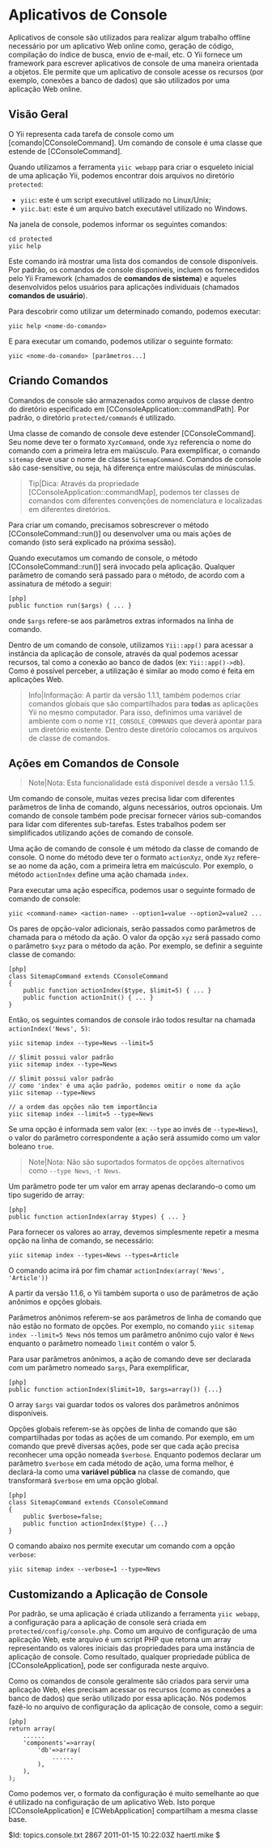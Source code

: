 Aplicativos de Console
====================

Aplicativos de console são utilizados para realizar algum trabalho offline necessário
por um aplicativo Web online como, geração de código, compilação do índice de busca,
envio de e-mail, etc. O Yii fornece um framework para escrever aplicativos de console
de uma maneira orientada a objetos. Ele permite que um aplicativo de console acesse os
recursos (por exemplo, conexões a banco de dados) que são utilizados por uma aplicação
Web online.


Visão Geral
--------

O Yii representa cada tarefa de console como um [comando|CConsoleCommand].
Um comando de console é uma classe que estende de [CConsoleCommand].

Quando utilizamos a ferramenta `yiic webapp` para criar o esqueleto inicial de uma
aplicação Yii, podemos encontrar dois arquivos no diretório `protected`:

* `yiic`: este é um script executável utilizado no Linux/Unix;
* `yiic.bat`: este é um arquivo batch executável utilizado no Windows.

Na janela de console, podemos informar os seguintes comandos:

~~~
cd protected
yiic help
~~~

Este comando irá mostrar uma lista dos comandos de console disponíveis. Por padrão,
os comandos de console disponíveis, incluem os fornecedidos pelo Yii Framework
(chamados de **comandos de sistema**) e aqueles desenvolvidos pelos usuários para
aplicações individuais (chamados **comandos de usuário**).

Para descobrir como utilizar um determinado comando, podemos executar:

~~~
yiic help <nome-do-comando>
~~~

E para executar um comando, podemos utilizar o seguinte formato:

~~~
yiic <nome-do-comando> [parâmetros...]
~~~


Criando Comandos
-----------------

Comandos de console são armazenados como arquivos de classe dentro do diretório
especificado em [CConsoleApplication::commandPath]. Por padrão, o diretório
`protected/commands` é utilizado.

Uma classe de comando de console deve estender [CConsoleCommand]. Seu nome
deve ter o formato `XyzCommand`, onde `Xyz` referencia o nome do comando com a primeira letra
em maiúsculo. Para exemplificar, o comando `sitemap` deve usar o nome de classe `SitemapCommand`.
Comandos de console são case-sensitive, ou seja, há diferença entre maiúsculas de minúsculas.

> Tip|Dica: Através da propriedade [CConsoleApplication::commandMap], podemos ter classes de comandos
> com diferentes convenções de nomenclatura e localizadas em diferentes diretórios.

Para criar um comando, precisamos sobrescrever o método [CConsoleCommand::run()]
ou desenvolver uma ou mais ações de comando (isto será explicado na próxima sessão).

Quando executamos um comando de console, o método [CConsoleCommand::run()] será
invocado pela aplicação. Qualquer parâmetro de comando será passado
para o método, de acordo com a assinatura de método a seguir:

~~~
[php]
public function run($args) { ... }
~~~

onde `$args` refere-se aos parâmetros extras informados na linha de comando.

Dentro de um comando de console, utilizamos `Yii::app()` para acessar a instância
da aplicação de console, através da qual podemos acessar recursos, tal como a conexão ao banco de dados
(ex: `Yii::app()->db`). Como é possível perceber, a utilização é similar ao modo como é
feita em aplicações Web.

> Info|Informação: A partir da versão 1.1.1, também podemos criar comandos globais que são
compartilhados para **todas** as aplicações Yii no mesmo computador. Para isso, definimos
uma variável de ambiente com o nome `YII_CONSOLE_COMMANDS` que deverá apontar para um
diretório existente. Dentro deste diretório colocamos os arquivos de classe de comandos.


Ações em Comandos de Console
----------------------

> Note|Nota: Esta funcionalidade está disponível desde a versão 1.1.5.

Um comando de console, muitas vezes precisa lidar com diferentes parâmetros de linha de comando,
alguns necessários, outros opcionais. Um comando de console também pode precisar fornecer vários
sub-comandos para lidar com diferentes sub-tarefas. Estes trabalhos podem ser simplificados
utilizando ações de comando de console.

Uma ação de comando de console é um método da classe de comando de console.
O nome do método deve ter o formato `actionXyz`, onde `Xyz` refere-se ao nome
da ação, com a primeira letra em maicúsculo. Por exemplo, o método `actionIndex`
define uma ação chamada `index`.

Para executar uma ação específica, podemos usar o seguinte formado de comando de console:

~~~
yiic <command-name> <action-name> --option1=value --option2=value2 ...
~~~

Os pares de opção-valor adicionais, serão passados como parâmetros de chamada para o método da ação.
O valor da opção `xyz` será passado como o parâmetro `$xyz` para o método da ação.
Por exemplo, se definir a seguinte classe de comando:

~~~
[php]
class SitemapCommand extends CConsoleCommand
{
    public function actionIndex($type, $limit=5) { ... }
    public function actionInit() { ... }
}
~~~

Então, os seguintes comandos de console irão todos resultar na chamada `actionIndex('News', 5)`:

~~~
yiic sitemap index --type=News --limit=5

// $limit possui valor padrão
yiic sitemap index --type=News

// $limit possui valor padrão
// como 'index' é uma ação padrão, podemos omitir o nome da ação
yiic sitemap --type=News

// a ordem das opções não tem importância
yiic sitemap index --limit=5 --type=News
~~~

Se uma opção é informada sem valor (ex: `--type` ao invés de `--type=News`), o valor do parâmetro
correspondente a ação será assumido como um valor boleano `true`.

> Note|Nota: Não são suportados formatos de opções alternativos como
> `--type News`, `-t News`.

Um parâmetro pode ter um valor em array apenas declarando-o como um tipo sugerido de array:

~~~
[php]
public function actionIndex(array $types) { ... }
~~~

Para fornecer os valores ao array, devemos simplesmente repetir a mesma opção na linha de comando, se necessário:

~~~
yiic sitemap index --types=News --types=Article
~~~

O comando acima irá por fim chamar `actionIndex(array('News', 'Article'))`

A partir da versão 1.1.6, o Yii também suporta o uso de parâmetros de ação anônimos e opções globais.

Parâmetros anônimos referem-se aos parâmetros de linha de comando que não estão no formato de opções.
Por exemplo, no comando `yiic sitemap index --limit=5 News` nós temos um parâmetro anônimo cujo valor
é `News` enquanto o parâmetro nomeado `limit` contém o valor 5.

Para usar parâmetros anônimos, a ação de comando deve ser declarada com um parâmetro nomeado `$args`, Para exemplificar,

~~~
[php]
public function actionIndex($limit=10, $args=array()) {...}
~~~

O array `$args` vai guardar todos os valores dos parâmetros anônimos disponíveis.

Opções globais referem-se às opções de linha de comando que são compartilhadas por todas as ações de um comando.
Por exemplo, em um comando que prevê diversas ações, pode ser que cada ação precisa reconhecer uma
opção nomeada `$verbose`. Enquanto podemos declarar um parâmetro `$verbose` em cada método de ação,
uma forma melhor, é declará-la como uma **variável pública** na classe de comando, que transformará
`$verbose` em uma opção global.

~~~
[php]
class SitemapCommand extends CConsoleCommand
{
	public $verbose=false;
	public function actionIndex($type) {...}
}
~~~

O comando abaixo nos permite executar um comando com a opção `verbose`:

~~~
yiic sitemap index --verbose=1 --type=News
~~~


Customizando a Aplicação de Console
--------------------------------

Por padrão, se uma aplicação é criada utilizando a ferramenta `yiic webapp`, a configuração
para a aplicação de console será criada em `protected/config/console.php`. Como um arquivo de configuração
de uma aplicação Web, este arquivo é um script PHP que retorna um array representando os valores iniciais
das propriedades para uma instância de aplicação de console. Como resultado, qualquer propriedade
pública de [CConsoleApplication], pode ser configurada neste arquivo.

Como os comandos de console geralmente são criados para servir uma aplicação Web,
eles precisam acessar os recursos (como as conexões a banco de dados) que serão utilizado por essa aplicação.
Nós podemos fazê-lo no arquivo de configuração da aplicação de console, como a seguir:

~~~
[php]
return array(
	......
	'components'=>array(
		'db'=>array(
			......
		),
	),
);
~~~

Como podemos ver, o formato da configuração é muito semelhante ao que é utilizado na
configuração de um aplicativo Web. Isto porque [CConsoleApplication] e [CWebApplication]
compartilham a mesma classe base.

<div class="revision">$Id: topics.console.txt 2867 2011-01-15 10:22:03Z haertl.mike $</div>
